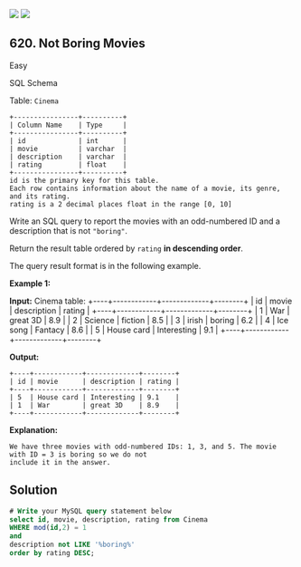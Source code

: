[![](https://img.shields.io/github/stars/javadev/LeetCode-in-Kotlin?label=Stars&style=flat-square)](https://github.com/javadev/LeetCode-in-Kotlin)
[![](https://img.shields.io/github/forks/javadev/LeetCode-in-Kotlin?label=Fork%20me%20on%20GitHub%20&style=flat-square)](https://github.com/javadev/LeetCode-in-Kotlin/fork)

## 620\. Not Boring Movies

Easy

SQL Schema

Table: `Cinema`

    +----------------+----------+
    | Column Name    | Type     |
    +----------------+----------+
    | id             | int      |
    | movie          | varchar  |
    | description    | varchar  |
    | rating         | float    |
    +----------------+----------+
    id is the primary key for this table.
    Each row contains information about the name of a movie, its genre, and its rating.
    rating is a 2 decimal places float in the range [0, 10] 

Write an SQL query to report the movies with an odd-numbered ID and a description that is not `"boring"`.

Return the result table ordered by `rating` **in descending order**.

The query result format is in the following example.

**Example 1:**

**Input:**
Cinema table:
+----+------------+-------------+--------+
| id | movie      | description | rating |
+----+------------+-------------+--------+
| 1  | War        | great 3D    | 8.9    |
| 2  | Science    | fiction     | 8.5    |
| 3  | irish      | boring      | 6.2    |
| 4  | Ice song   | Fantacy     | 8.6    |
| 5  | House card | Interesting | 9.1    |
+----+------------+-------------+--------+

**Output:**

    +----+------------+-------------+--------+
    | id | movie      | description | rating |
    +----+------------+-------------+--------+
    | 5  | House card | Interesting | 9.1    |
    | 1  | War        | great 3D    | 8.9    |
    +----+------------+-------------+--------+

**Explanation:**

    We have three movies with odd-numbered IDs: 1, 3, and 5. The movie with ID = 3 is boring so we do not
    include it in the answer.

## Solution

```sql
# Write your MySQL query statement below
select id, movie, description, rating from Cinema
WHERE mod(id,2) = 1
and
description not LIKE '%boring%'
order by rating DESC;
```